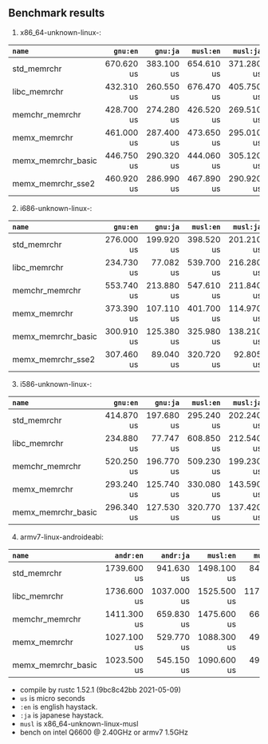 ## Benchmark results

  1. x86_64-unknown-linux-:

|         `name`          |  `gnu:en`   |  `gnu:ja`   |  `musl:en`  |  `musl:ja`  |
|:------------------------|------------:|------------:|------------:|------------:|
| std_memrchr             |  670.620 us |  383.100 us |  654.610 us |  371.280 us |
| libc_memrchr            |  432.310 us |  260.550 us |  676.470 us |  405.750 us |
| memchr_memrchr          |  428.700 us |  274.280 us |  426.520 us |  269.510 us |
| memx_memrchr            |  461.000 us |  287.400 us |  473.650 us |  295.010 us |
| memx_memrchr_basic      |  446.750 us |  290.320 us |  444.060 us |  305.120 us |
| memx_memrchr_sse2       |  460.920 us |  286.990 us |  467.890 us |  290.920 us |

  2. i686-unknown-linux-:

|         `name`          |  `gnu:en`   |  `gnu:ja`   |  `musl:en`  |  `musl:ja`  |
|:------------------------|------------:|------------:|------------:|------------:|
| std_memrchr             |  276.000 us |  199.920 us |  398.520 us |  201.210 us |
| libc_memrchr            |  234.730 us |   77.082 us |  539.700 us |  216.280 us |
| memchr_memrchr          |  553.740 us |  213.880 us |  547.610 us |  211.840 us |
| memx_memrchr            |  373.390 us |  107.110 us |  401.700 us |  114.970 us |
| memx_memrchr_basic      |  300.910 us |  125.380 us |  325.980 us |  138.210 us |
| memx_memrchr_sse2       |  307.460 us |   89.040 us |  320.720 us |   92.805 us |

  3. i586-unknown-linux-:

|         `name`          |  `gnu:en`   |  `gnu:ja`   |  `musl:en`  |  `musl:ja`  |
|:------------------------|------------:|------------:|------------:|------------:|
| std_memrchr             |  414.870 us |  197.680 us |  295.240 us |  202.240 us |
| libc_memrchr            |  234.880 us |   77.747 us |  608.850 us |  212.540 us |
| memchr_memrchr          |  520.250 us |  196.770 us |  509.230 us |  199.230 us |
| memx_memrchr            |  293.240 us |  125.740 us |  330.080 us |  143.590 us |
| memx_memrchr_basic      |  296.340 us |  127.530 us |  320.770 us |  137.420 us |

  4. armv7-linux-androideabi:

|         `name`          |  `andr:en`  |  `andr:ja`  |  `musl:en`  |  `musl:ja`  |
|:------------------------|------------:|------------:|------------:|------------:|
| std_memrchr             | 1739.600 us |  941.630 us | 1498.100 us |  843.520 us |
| libc_memrchr            | 1736.600 us | 1037.000 us | 1525.500 us | 1170.300 us |
| memchr_memrchr          | 1411.300 us |  659.830 us | 1475.600 us |  667.510 us |
| memx_memrchr            | 1027.100 us |  529.770 us | 1088.300 us |  496.660 us |
| memx_memrchr_basic      | 1023.500 us |  545.150 us | 1090.600 us |  490.000 us |

- compile by rustc 1.52.1 (9bc8c42bb 2021-05-09)
- `us` is micro seconds
- `:en` is english haystack.
- `:ja` is japanese haystack.
- `musl` is x86_64-unknown-linux-musl
- bench on intel Q6600 @ 2.40GHz or armv7 1.5GHz

